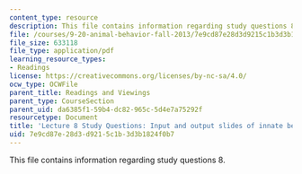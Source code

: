```yaml
---
content_type: resource
description: This file contains information regarding study questions 8.
file: /courses/9-20-animal-behavior-fall-2013/7e9cd87e28d3d9215c1b3d3b1824f0b7_MIT9_20F13_L8_Qs.pdf
file_size: 633118
file_type: application/pdf
learning_resource_types:
- Readings
license: https://creativecommons.org/licenses/by-nc-sa/4.0/
ocw_type: OCWFile
parent_title: Readings and Viewings
parent_type: CourseSection
parent_uid: da6385f1-59b4-dc82-965c-5d4e7a75292f
resourcetype: Document
title: 'Lecture 8 Study Questions: Input and output slides of innate behavior; motivation'
uid: 7e9cd87e-28d3-d921-5c1b-3d3b1824f0b7
---
```

This file contains information regarding study questions 8.